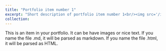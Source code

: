 ```yaml
---
title: "Portfolio item number 1"
excerpt: "Short description of portfolio item number 1<br/><img src='/images/500x300.png'>"
collection: 
---
```


This is an item in your portfolio. It can be have images or nice text. If you name the file .md, it will be parsed as markdown. If you name the file .html, it will be parsed as HTML.
